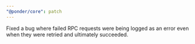 ```yaml
---
"@ponder/core": patch
---
```


Fixed a bug where failed RPC requests were being logged as an error even when they were retried and ultimately succeeded.
